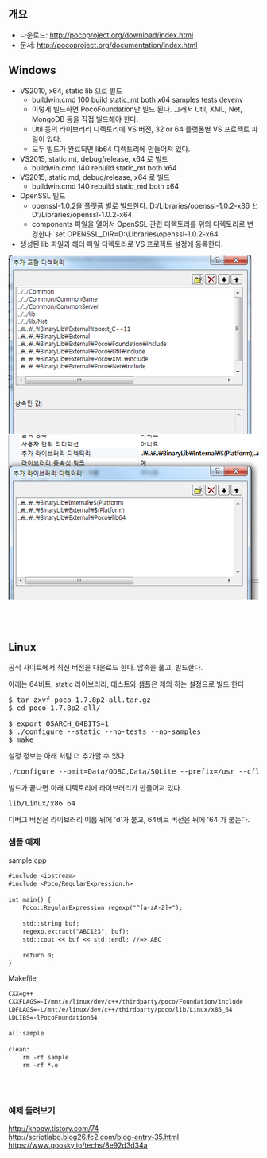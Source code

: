 ## 개요
- 다운로드: http://pocoproject.org/download/index.html
- 문서: http://pocoproject.org/documentation/index.html


## Windows
- VS2010, x64, static lib 으로 빌드
    - buildwin.cmd 100 build static_mt both x64 samples tests devenv
    - 이렇게 빌드하면 PocoFoundation만 빌드 된다. 그래서 Util, XML, Net, MongoDB 등을 직접 빌드해야 한다.
    - Util 등의 라이브러리 디렉토리에 VS 버전, 32 or 64 플랫폼별 VS 프로젝트 파일이 있다.
    - 모두 빌드가 완료되면 lib64 디렉토리에 만들어져 있다.
- VS2015, static mt, debug/release, x64 로 빌드
    - buildwin.cmd 140 rebuild static_mt both x64
- VS2015, static md, debug/release, x64 로 빌드
    - buildwin.cmd 140 rebuild static_md both x64
- OpenSSL 빌드
    - openssl-1.0.2을 플랫폼 별로 빌드한다. D:/Libraries/openssl-1.0.2-x86 と D:/Libraries/openssl-1.0.2-x64
    - components 파일을 열어서 OpenSSL 관련 디렉토리를 위의 디렉토리로 변경한다. set OPENSSL_DIR=D:\Libraries\openssl-1.0.2-x64
- 생성된 lib 파일과 헤더 파일 디렉토리로 VS 프로젝트 설정에 등록한다.
 
<img src="resource\PocoVCInclude.png">  
<img src="resource\PocoVCLib.png">
  
<br>  
<br>  
<br> 
<br>

  
## Linux

공식 사이트에서 최신 버전을 다운로드 한다.
압축을 풀고, 빌드한다. 
  
아래는 64비트, static 라이브러리, 테스트와 샘플은 제외 하는 설정으로 빌드 한다
<pre>
$ tar zxvf poco-1.7.8p2-all.tar.gz
$ cd poco-1.7.8p2-all/
 
$ export OSARCH_64BITS=1
$ ./configure --static --no-tests --no-samples
$ make
</pre>

설정 정보는 아래 처럼 더 추가할 수 있다.
<pre>
./configure --omit=Data/ODBC,Data/SQLite --prefix=/usr --cflags=-fPIC --cflags=-std=c++11 --static --shared  --no-tests --no-samples
</pre>

빌드가 끝나면 아래 디렉토리에 라이브러리가 만들어져 있다.
<pre>
lib/Linux/x86_64
</pre>
 
디버그 버전은 라이브러리 이름 뒤에 'd'가 붙고, 64비트 버전은 뒤에 '64'가 붙는다.  


### 샘플 예제
sample.cpp
```
#include <iostream>
#include <Poco/RegularExpression.h>

int main() {
    Poco::RegularExpression regexp("^[a-zA-Z]+");

    std::string buf;
    regexp.extract("ABC123", buf);
    std::cout << buf << std::endl; //=> ABC

    return 0;
}
```

Makefile
```
CXX=g++
CXXFLAGS=-I/mnt/e/linux/dev/c++/thirdparty/poco/Foundation/include
LDFLAGS=-L/mnt/e/linux/dev/c++/thirdparty/poco/lib/Linux/x86_64
LDLIBS=-lPocoFoundation64

all:sample

clean:
	rm -rf sample
	rm -rf *.o
```
  
<br>  
<br>  

### 예제 돌려보기

http://knoow.tistory.com/74  
http://scriptlabo.blog26.fc2.com/blog-entry-35.html  
https://www.qoosky.io/techs/8e92d3d34a  

